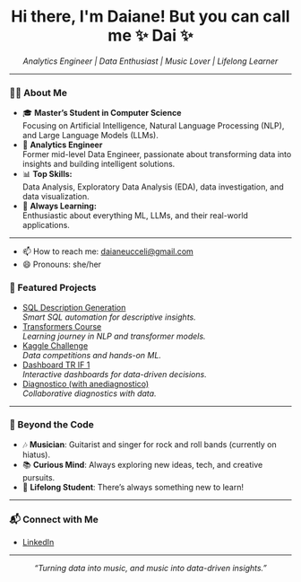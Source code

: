 
<!--<!-- daianekr's GitHub README -->

<h1 align="center">Hi there, I'm Daiane! But you can call me ✨ Dai ✨ </h1>
<p align="center">
  <em>Analytics Engineer | Data Enthusiast | Music Lover | Lifelong Learner</em>
</p>

---

### 👩‍💻 About Me

- 🎓 **Master’s Student in Computer Science**  
  Focusing on Artificial Intelligence, Natural Language Processing (NLP), and Large Language Models (LLMs).
- 💼 **Analytics Engineer**  
  Former mid-level Data Engineer, passionate about transforming data into insights and building intelligent solutions.
- 📊 **Top Skills:**  
  Data Analysis, Exploratory Data Analysis (EDA), data investigation, and data visualization.
- 🤖 **Always Learning:**  
  Enthusiastic about everything ML, LLMs, and their real-world applications.

---

- 📫 How to reach me: daianeucceli@gmail.com
- 😄 Pronouns: she/her

### 🚀 Featured Projects

- [SQL Description Generation](https://github.com/daianekr/sql-desc-generation)  
  *Smart SQL automation for descriptive insights.*
- [Transformers Course](https://github.com/daianekr/transformers-course)  
  *Learning journey in NLP and transformer models.*
- [Kaggle Challenge](https://github.com/daianekr/kaggle-challenge)  
  *Data competitions and hands-on ML.*
- [Dashboard TR IF 1](https://github.com/daianekr/dashboard_tr_if_1)  
  *Interactive dashboards for data-driven decisions.*
- [Diagnostico (with anediagnostico)](https://github.com/anediagnostico/diagnostico)  
  *Collaborative diagnostics with data.*

---

### 🎸 Beyond the Code

- 🎶 **Musician**: Guitarist and singer for rock and roll bands (currently on hiatus).
- 📚 **Curious Mind**: Always exploring new ideas, tech, and creative pursuits.
- 🌱 **Lifelong Student**: There’s always something new to learn!

---

### 📬 Connect with Me

- [LinkedIn](https://www.linkedin.com/in/daianeuccelik/)

---

<p align="center">
  <i>“Turning data into music, and music into data-driven insights.”</i>
</p>







